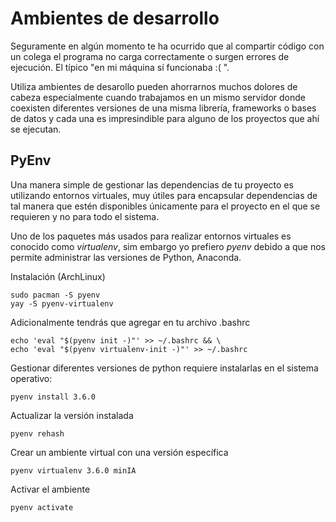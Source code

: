 ﻿# Ambientes de desarrollo

Seguramente en algún momento te ha ocurrido que al compartir código con un colega el programa no carga correctamente o surgen errores de ejecución. El típico "en mi máquina sí funcionaba :( ".

Utiliza ambientes de desarollo pueden ahorrarnos muchos dolores de cabeza especialmente cuando trabajamos en un mismo servidor donde coexisten diferentes versiones de una misma librería, frameworks o bases de datos y cada una es impresindible para alguno de los proyectos que ahí se ejecutan.

## PyEnv
Una manera simple de gestionar las dependencias de tu proyecto es utilizando entornos virtuales, muy útiles para encapsular dependencias de tal manera que estén disponibles únicamente para el proyecto en el que se requieren y no para todo el sistema.

Uno de los paquetes más usados para realizar entornos virtuales es conocido como _virtualenv_, sim embargo yo prefiero _pyenv_ debido a que nos permite administrar las versiones de Python, Anaconda.


Instalación (ArchLinux)

    sudo pacman -S pyenv
    yay -S pyenv-virtualenv
Adicionalmente tendrás que agregar en tu archivo .bashrc
 
    echo 'eval "$(pyenv init -)"' >> ~/.bashrc && \
    echo 'eval "$(pyenv virtualenv-init -)"' >> ~/.bashrc


Gestionar diferentes versiones de python requiere instalarlas en el sistema operativo:

    pyenv install 3.6.0

Actualizar la versión instalada

    pyenv rehash

Crear un ambiente virtual con una versión específica

    pyenv virtualenv 3.6.0 minIA

Activar el ambiente

	pyenv activate

